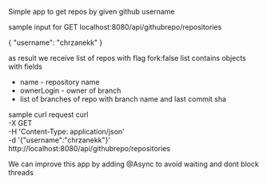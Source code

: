 Simple app to get repos by given github username

sample input for 
GET localhost:8080/api/githubrepo/repositories

{
    "username": "chrzanekk"
}

as result we receive list of repos with flag fork:false
list contains objects with fields 
- name - repository name
- ownerLogin - owner of branch
- list of branches of repo with branch name and last commit sha

sample curl request
curl \
-X GET \
-H 'Content-Type: application/json' \
-d '{"username":"chrzanekk"}' \
http://localhost:8080/api/githubrepo/repositories

We can improve this app by adding @Async to avoid waiting and dont block threads 